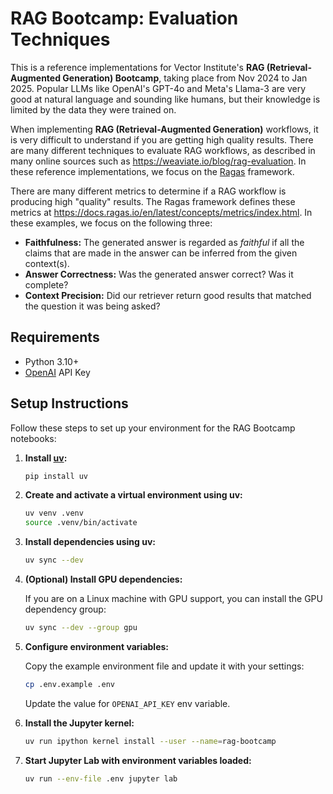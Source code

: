 # RAG Bootcamp: Evaluation Techniques

This is a reference implementations for Vector Institute's **RAG (Retrieval-Augmented Generation) Bootcamp**, taking place from Nov 2024 to Jan 2025. Popular LLMs like OpenAI's GPT-4o and Meta's Llama-3 are very good at natural language and sounding like humans, but their knowledge is limited by the data they were trained on.

When implementing **RAG (Retrieval-Augmented Generation)** workflows, it is very difficult to understand if you are getting high quality results. There are many different techniques to evaluate RAG workflows, as described in many online sources such as https://weaviate.io/blog/rag-evaluation. In these reference implementations, we focus on the [Ragas](https://docs.ragas.io/en/stable/) framework.

There are many different metrics to determine if a RAG workflow is producing high "quality" results. The Ragas framework defines these metrics at https://docs.ragas.io/en/latest/concepts/metrics/index.html. In these examples, we focus on the following three:

- **Faithfulness:** The generated answer is regarded as *faithful* if all the claims that are made in the answer can be inferred from the given context(s).
- **Answer Correctness:** Was the generated answer correct? Was it complete?
- **Context Precision:** Did our retriever return good results that matched the question it was being asked?

## Requirements

* Python 3.10+
* [OpenAI](https://platform.openai.com/) API Key 

## Setup Instructions

Follow these steps to set up your environment for the RAG Bootcamp notebooks:

1. **Install [uv](https://github.com/astral-sh/uv):**

    ```bash
    pip install uv
    ```

2. **Create and activate a virtual environment using uv:**

    ```bash
    uv venv .venv
    source .venv/bin/activate
    ```
3. **Install dependencies using uv:**

    ```bash
    uv sync --dev
    ```

4. **(Optional) Install GPU dependencies:**

    If you are on a Linux machine with GPU support, you can install the GPU dependency group:

    ```bash
    uv sync --dev --group gpu
    ```

5. **Configure environment variables:**

    Copy the example environment file and update it with your settings:

    ```bash
    cp .env.example .env
    ```

    Update the value for `OPENAI_API_KEY` env variable.

6. **Install the Jupyter kernel:**

    ```bash
    uv run ipython kernel install --user --name=rag-bootcamp  
    ```

7. **Start Jupyter Lab with environment variables loaded:**

    ```bash
    uv run --env-file .env jupyter lab
    ```